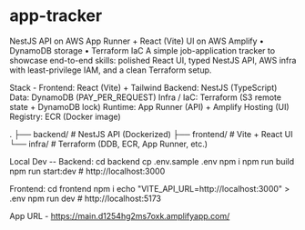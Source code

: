 # app-tracker

NestJS API on AWS App Runner + React (Vite) UI on AWS Amplify • DynamoDB storage • Terraform IaC
A simple job-application tracker to showcase end-to-end skills: polished React UI, typed NestJS API, AWS infra with least-privilege IAM, and a clean Terraform setup.

Stack -
Frontend: React (Vite) + Tailwind
Backend: NestJS (TypeScript)
Data: DynamoDB (PAY_PER_REQUEST)
Infra / IaC: Terraform (S3 remote state + DynamoDB lock)
Runtime: App Runner (API) + Amplify Hosting (UI)
Registry: ECR (Docker image)

.
├── backend/ # NestJS API (Dockerized)
├── frontend/ # Vite + React UI
└── infra/ # Terraform (DDB, ECR, App Runner, etc.)

Local Dev --
Backend:
cd backend
cp .env.sample .env
npm i
npm run build
npm run start:dev # http://localhost:3000

Frontend:
cd frontend
npm i
echo "VITE_API_URL=http://localhost:3000" > .env
npm run dev # http://localhost:5173

App URL -
https://main.d1254hg2ms7oxk.amplifyapp.com/
